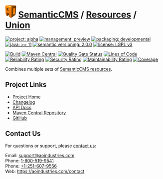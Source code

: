 # [<img src="ao-logo.png" alt="AO Logo" width="35" height="40">](https://github.com/ao-apps) [SemanticCMS](https://github.com/ao-apps/semanticcms) / [Resources](https://github.com/ao-apps/semanticcms-resources) / [Union](https://github.com/ao-apps/semanticcms-resources-union)

[![project: alpha](https://semanticcms.com/ao-badges/project-alpha.svg)](https://aoindustries.com/life-cycle#project-alpha)
[![management: preview](https://semanticcms.com/ao-badges/management-preview.svg)](https://aoindustries.com/life-cycle#management-preview)
[![packaging: developmental](https://semanticcms.com/ao-badges/packaging-developmental.svg)](https://aoindustries.com/life-cycle#packaging-developmental)  
[![java: &gt;= 11](https://semanticcms.com/ao-badges/java-11.svg)](https://docs.oracle.com/en/java/javase/11/)
[![semantic versioning: 2.0.0](https://semanticcms.com/ao-badges/semver-2.0.0.svg)](http://semver.org/spec/v2.0.0.html)
[![license: LGPL v3](https://semanticcms.com/ao-badges/license-lgpl-3.0.svg)](https://www.gnu.org/licenses/lgpl-3.0)

[![Build](https://github.com/ao-apps/semanticcms-resources-union/workflows/Build/badge.svg?branch=master)](https://github.com/ao-apps/semanticcms-resources-union/actions?query=workflow%3ABuild)
[![Maven Central](https://maven-badges.herokuapp.com/maven-central/com.semanticcms/semanticcms-resources-union/badge.svg)](https://maven-badges.herokuapp.com/maven-central/com.semanticcms/semanticcms-resources-union)
[![Quality Gate Status](https://sonarcloud.io/api/project_badges/measure?branch=master&project=com.semanticcms%3Asemanticcms-resources-union&metric=alert_status)](https://sonarcloud.io/dashboard?branch=master&id=com.semanticcms%3Asemanticcms-resources-union)
[![Lines of Code](https://sonarcloud.io/api/project_badges/measure?branch=master&project=com.semanticcms%3Asemanticcms-resources-union&metric=ncloc)](https://sonarcloud.io/component_measures?branch=master&id=com.semanticcms%3Asemanticcms-resources-union&metric=ncloc)  
[![Reliability Rating](https://sonarcloud.io/api/project_badges/measure?branch=master&project=com.semanticcms%3Asemanticcms-resources-union&metric=reliability_rating)](https://sonarcloud.io/component_measures?branch=master&id=com.semanticcms%3Asemanticcms-resources-union&metric=Reliability)
[![Security Rating](https://sonarcloud.io/api/project_badges/measure?branch=master&project=com.semanticcms%3Asemanticcms-resources-union&metric=security_rating)](https://sonarcloud.io/component_measures?branch=master&id=com.semanticcms%3Asemanticcms-resources-union&metric=Security)
[![Maintainability Rating](https://sonarcloud.io/api/project_badges/measure?branch=master&project=com.semanticcms%3Asemanticcms-resources-union&metric=sqale_rating)](https://sonarcloud.io/component_measures?branch=master&id=com.semanticcms%3Asemanticcms-resources-union&metric=Maintainability)
[![Coverage](https://sonarcloud.io/api/project_badges/measure?branch=master&project=com.semanticcms%3Asemanticcms-resources-union&metric=coverage)](https://sonarcloud.io/component_measures?branch=master&id=com.semanticcms%3Asemanticcms-resources-union&metric=Coverage)

Combines multiple sets of [SemanticCMS resources](https://github.com/ao-apps/semanticcms-resources).

## Project Links
* [Project Home](https://semanticcms.com/resources/union/)
* [Changelog](https://semanticcms.com/resources/union/changelog)
* [API Docs](https://semanticcms.com/resources/union/apidocs/)
* [Maven Central Repository](https://search.maven.org/artifact/com.semanticcms/semanticcms-resources-union)
* [GitHub](https://github.com/ao-apps/semanticcms-resources-union)

## Contact Us
For questions or support, please [contact us](https://aoindustries.com/contact):

Email: [support@aoindustries.com](mailto:support@aoindustries.com)  
Phone: [1-800-519-9541](tel:1-800-519-9541)  
Phone: [+1-251-607-9556](tel:+1-251-607-9556)  
Web: https://aoindustries.com/contact
